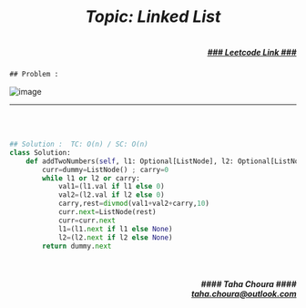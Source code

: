 <h1 align="center";"><em> Topic: Linked List</em></h1>
<h5 align="right"> <br/><a align="right" width="80" href="https://leetcode.com/problems/add-two-numbers/" target="_blank"><ins>### Leetcode Link ###</ins></a></h5>     
                                                                                                                                 
```diff
## Problem : 
```
                                                                                                                    
![image](https://user-images.githubusercontent.com/11164303/169709511-c3824c25-77c2-4947-9807-f418f0394074.png)



-------                    

<br/><br/>
                 
                         
```python
## Solution :  TC: O(n) / SC: O(n)    
class Solution:
    def addTwoNumbers(self, l1: Optional[ListNode], l2: Optional[ListNode]) -> Optional[ListNode]:
        curr=dummy=ListNode() ; carry=0
        while l1 or l2 or carry:
            val1=(l1.val if l1 else 0)
            val2=(l2.val if l2 else 0)
            carry,rest=divmod(val1+val2+carry,10) 
            curr.next=ListNode(rest)
            curr=curr.next  
            l1=(l1.next if l1 else None)
            l2=(l2.next if l2 else None)
        return dummy.next

```
<br/>            
<h5 align="right" margin-right:12px>#### Taha Choura ####<br/><a align="right" width="70" href="#">taha.choura@outlook.com</a></h5> 
